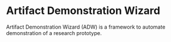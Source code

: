 # Artifact Demonstration Wizard

Artifact Demonstration Wizard (ADW) is a framework to automate demonstration of a research prototype.
